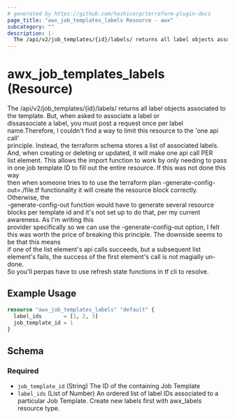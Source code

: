 ```yaml
---
# generated by https://github.com/hashicorp/terraform-plugin-docs
page_title: "awx_job_templates_labels Resource - awx"
subcategory: ""
description: |-
  The /api/v2/job_templates/{id}/labels/ returns all label objects associated to the template. But, when asked to associate a label or dissassociate a label, you must post a request once per label name.Therefore, I couldn't find a way to limit this resource to the 'one api call' principle. Instead, the terraform schema stores a list of associated labels. And, when creating or deleting or updated, it will make one api call PER list element. This allows the import function to work by only needing to pass in one job template ID to fill out the entire resource. If this was not done this way then when someone tries to to use the terraform plan -generate-config-out=./file.tf functionality it will create the resource block correctly. Otherwise, the -generate-config-out function would have to generate several resource blocks per template id and it's not set up to do that, per my current awareness. As I'm writing this provider specifically so we can use the -generate-config-out option, I felt this was worth the price of breaking this principle. The downside seems to be that this means if one of the list element's api calls succeeds, but a subsequent list element's fails, the success of the first element's call is not magially un-done. So you'll perpas have to use refresh state functions in tf cli to resolve.
---
```


# awx_job_templates_labels (Resource)

The /api/v2/job_templates/{id}/labels/ returns all label objects associated to the template. But, when asked to associate a label or \
                              dissassociate a label, you must post a request once per label name.Therefore, I couldn't find a way to limit this resource to the 'one api call' \
                              principle. Instead, the terraform schema stores a list of associated labels. And, when creating or deleting or updated, it will make one api call PER \
                              list element. This allows the import function to work by only needing to pass in one job template ID to fill out the entire resource. If this was not done this way \
                              then when someone tries to to use the terraform plan -generate-config-out=./file.tf functionality it will create the resource block correctly. Otherwise, the \
                              -generate-config-out function would have to generate several resource blocks per template id and it's not set up to do that, per my current awareness. As I'm writing this \
                              provider specifically so we can use the -generate-config-out option, I felt this was worth the price of breaking this principle. The downside seems to be that this means \
							  if one of the list element's api calls succeeds, but a subsequent list element's fails, the success of the first element's call is not magially un-done. \
							  So you'll perpas have to use refresh state functions in tf cli to resolve.

## Example Usage

```terraform
resource "awx_job_templates_labels" "default" {
  label_ids       = [1, 2, 3]
  job_template_id = 1
}
```

<!-- schema generated by tfplugindocs -->
## Schema

### Required

- `job_template_id` (String) The ID of the containing Job Template
- `label_ids` (List of Number) An ordered list of label IDs associated to a particular Job Template. Create new labels first with awx_labels resource type.

